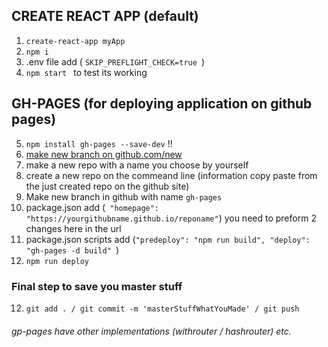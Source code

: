 ## CREATE REACT APP (default)
1. ```create-react-app myApp```
2. ```npm i```
3. .env file add ( ```SKIP_PREFLIGHT_CHECK=true ```)
4. ```npm start ``` to test its working

## GH-PAGES (for deploying application on github pages)
5. ```npm install gh-pages --save-dev``` !!
6. [make new branch on github.com/new](github.com/new)
7. make a new repo with a name you choose by yourself
8. create a new repo on the commeand line (information copy paste from the just created repo on the github site)
9. Make new branch in github with name ```gh-pages```
9. package.json add (``` "homepage": "https://yourgithubname.github.io/reponame"```) you need to preform 2 changes here in the url
10. package.json scripts add (```"predeploy": "npm run build", "deploy": "gh-pages -d build" ```)
11. ```npm run deploy```

### Final step to save you master stuff
12. ```git add . / git commit -m 'masterStuffWhatYouMade' / git push ```

###### gp-pages have other implementations (withrouter / hashrouter) etc.
